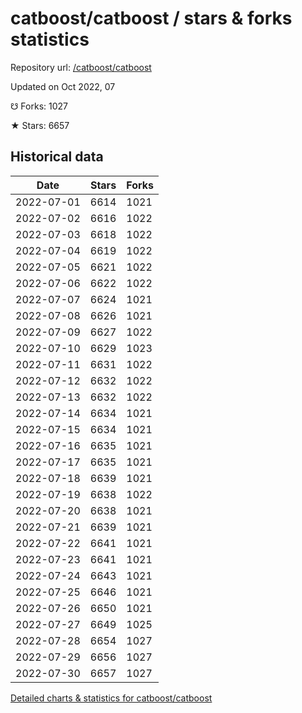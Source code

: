 # catboost/catboost / stars & forks statistics

Repository url: [/catboost/catboost](https://github.com/catboost/catboost)

Updated on Oct 2022, 07

☋ Forks: 1027

★ Stars: 6657

## Historical data
| Date | Stars | Forks |
|------|-------|-------|
| 2022-07-01 | 6614 | 1021 | 
| 2022-07-02 | 6616 | 1022 | 
| 2022-07-03 | 6618 | 1022 | 
| 2022-07-04 | 6619 | 1022 | 
| 2022-07-05 | 6621 | 1022 | 
| 2022-07-06 | 6622 | 1022 | 
| 2022-07-07 | 6624 | 1021 | 
| 2022-07-08 | 6626 | 1021 | 
| 2022-07-09 | 6627 | 1022 | 
| 2022-07-10 | 6629 | 1023 | 
| 2022-07-11 | 6631 | 1022 | 
| 2022-07-12 | 6632 | 1022 | 
| 2022-07-13 | 6632 | 1022 | 
| 2022-07-14 | 6634 | 1021 | 
| 2022-07-15 | 6634 | 1021 | 
| 2022-07-16 | 6635 | 1021 | 
| 2022-07-17 | 6635 | 1021 | 
| 2022-07-18 | 6639 | 1021 | 
| 2022-07-19 | 6638 | 1022 | 
| 2022-07-20 | 6638 | 1021 | 
| 2022-07-21 | 6639 | 1021 | 
| 2022-07-22 | 6641 | 1021 | 
| 2022-07-23 | 6641 | 1021 | 
| 2022-07-24 | 6643 | 1021 | 
| 2022-07-25 | 6646 | 1021 | 
| 2022-07-26 | 6650 | 1021 | 
| 2022-07-27 | 6649 | 1025 | 
| 2022-07-28 | 6654 | 1027 | 
| 2022-07-29 | 6656 | 1027 | 
| 2022-07-30 | 6657 | 1027 | 


[Detailed charts & statistics for catboost/catboost](https://reviewgithub.com/rep/catboost/catboost)
